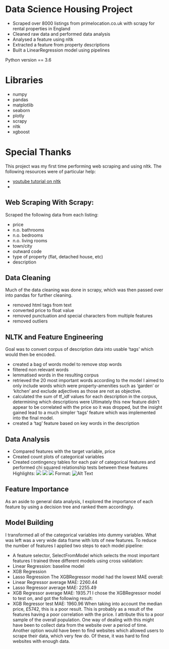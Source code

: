 # Data Science Housing Project
* Scraped over 8000 listings from primelocation.co.uk with scrapy for rental properties in England
* Cleaned raw data and performed data analysis
* Analysed a feature using nltk
* Extracted a feature from property descriptions
* Built a LinearRegression model using pipelines

Python version == 3.6
# Libraries
* numpy
* pandas
* matplotlib
* seaborn
* plotly
* scrapy
* nltk
* xgboost

# Special Thanks
This project was my first time performing web scraping and using nltk. The following resources were of particular help:
* [youtube tutorial on nltk](https://www.youtube.com/watch?v=FLZvOKSCkxY&list=PLQVvvaa0QuDf2JswnfiGkliBInZnIC4HL&ab_channel=sentdex)
* 

## Web Scraping With Scrapy:
Scraped the following data from each listing:
* price
* n.o. bathrooms
* n.o. bedrooms
* n.o. living rooms
* town/city
* outward code
* type of property (flat, detached house, etc)
* description

## Data Cleaning
Much of the data cleaning was done in scrapy, which was then passed over into pandas for further cleaning. 
* removed html tags from text
* converted price to float value
* removed punctuation and special characters from multiple features
* removed outliers

## NLTK and Feature Engineering 
Goal was to convert corpus of description data into usable ‘tags’ which would then be encoded.
* created a bag of words model to remove stop words
* filtered non relevant words
* lemmatised words in the resulting corpus
* retrieved the 20 most important words according to the model 
I aimed to only include words which were property-amenities such as ‘garden’ or ‘kitchen’ and exclude adjectives as those are not as objective.
* calculated the sum of tf_idf values for each description in the corpus, determining which descriptions were 
Ultimately this new feature didn’t appear to be correlated with the price so  it was dropped, but the insight gained lead to a much simpler ‘tags’ feature which was implemented into the final model.
* created a ‘tag’ feature based on key words in the description

## Data Analysis
* Compared features with the target variable, price
* Created count plots of categorical variables 
* Created contingency tables for each pair of categorical features and performed chi squared relationship tests between these features
Highlights:
![](/Desktop/DS/house_price_proj/property_price_dist.png)
![](/Desktop/DS/house_price_proj/property_tags_vs_price.png)
![](/Desktop/DS/house_price_proj/property_type_dist.png)
Format: ![Alt Text](url)

## Feature Importance
As an aside to general data analysis, I explored the importance of each feature by using a decision tree and ranked them accordingly.

## Model Building
I transformed all of the categorical variables into dummy variables. What was left was a very wide data frame with lots of new features. To reduce the number of features I applied two steps to each model pipeline:
* A feature selector, SelectFromModel which selects the most important features
I trained three different models using cross validation:
* Linear Regression: baseline model
* XGB Regression
* Lasso Regression
The XGBRegressor model had the lowest MAE overall:
* Linear Regressor average MAE: 2260.44
* Lasso Regressor average MAE: 2255.49
* XGB Regressor average MAE: 1935.71
I chose the XGBRegressor model to test on, and got the following result:
* XGB Regressor test MAE: 1960.96
When taking into account the median price, £5742, this is a poor result. This is probably as a result of the features having a poor correlation with the price. I attribute this to a poor sample of the overall population. One way of dealing with this might have been to collect data from the website over a period of time. Another option would have been to find websites which allowed users to scrape their data, which very few do. Of these, it was hard to find websites with enough data. 
